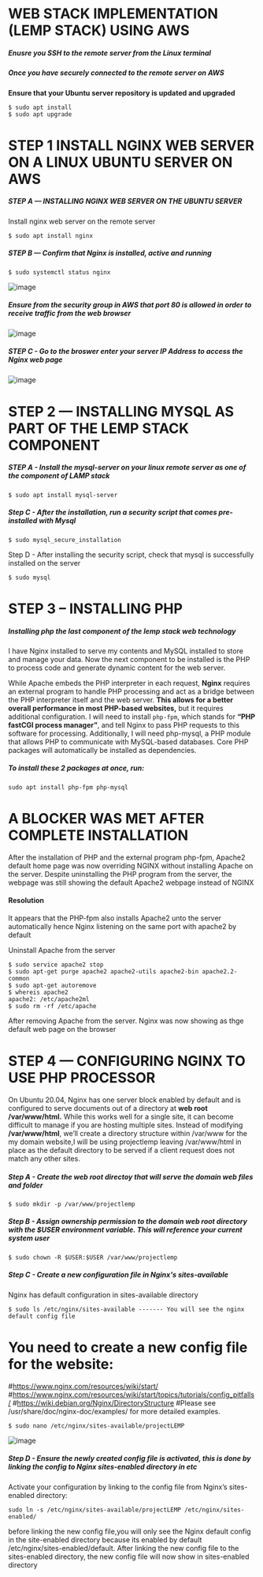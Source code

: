 # WEB STACK IMPLEMENTATION (LEMP STACK) USING AWS

##### Enusre you SSH to the remote server from the Linux terminal

##### Once you have securely connected to the remote server on AWS
**Ensure that your Ubuntu server repository is updated and upgraded**
```
$ sudo apt install
$ sudo apt upgrade
```
# STEP 1 INSTALL NGINX WEB SERVER ON A LINUX UBUNTU SERVER ON AWS

##### STEP A — INSTALLING NGINX WEB SERVER ON THE UBUNTU SERVER
Install nginx web server on the remote server
```
$ sudo apt install nginx
```
##### STEP B — Confirm that Nginx is installed, active and running
```
$ sudo systemctl status nginx
```
![image](https://user-images.githubusercontent.com/56724044/128054587-98100c84-976a-4b7b-906c-d0d3e024bfb9.png)

##### Ensure from the security group in AWS that port 80 is allowed in order to receive traffic from the web browser
![image](https://user-images.githubusercontent.com/56724044/128057324-72ffa1b9-d238-4ce4-a5c8-2036265663dc.png)

##### STEP C - Go to the broswer enter your server IP Address to access the Nginx web page
![image](https://user-images.githubusercontent.com/56724044/128057659-8d001870-3e45-47f4-ab3a-365df8dddeb7.png)

# STEP 2 — INSTALLING MYSQL AS PART OF THE LEMP STACK COMPONENT
##### STEP A - Install the mysql-server on your linux remote server as one of the component of LAMP stack
```
$ sudo apt install mysql-server
```
##### Step C - After the installation, run a security script that comes pre-installed with Mysql

```
$ sudo mysql_secure_installation
```

Step D - After installing the security script, check that mysql is successfully installed on the server
```
$ sudo mysql
```
# STEP 3 – INSTALLING PHP
##### Installing php the last component of the lemp stack web technology
I have Nginx installed to serve my contents and MySQL installed to store and manage your data. Now the next component to be installed is the PHP to process code and generate dynamic content for the web server.

While Apache embeds the PHP interpreter in each request, **Nginx** requires an external program to handle PHP processing and act as a bridge between the PHP interpreter itself and the web server. **This allows for a better overall performance in most PHP-based websites,** but it requires additional configuration. I will need to install `php-fpm`, which stands for **“PHP fastCGI process manager”**, and tell Nginx to pass PHP requests to this software for processing. Additionally, I will need php-mysql, a PHP module that allows PHP to communicate with MySQL-based databases. Core PHP packages will automatically be installed as dependencies.

##### To install these 2 packages at once, run:
```
sudo apt install php-fpm php-mysql
```
# A BLOCKER WAS MET AFTER COMPLETE INSTALLATION
After the installation of PHP and the external program php-fpm, Apache2 default home page was now overriding NGINX without installing Apache on the server.
Despite uninstalling the PHP program from the server, the webpage was still showing the default Apache2 webpage instead of NGINX

#### Resolution
It appears that the PHP-fpm also installs Apache2 unto the server automatically hence Nginx listening on the same port with apache2 by default

Uninstall Apache from the server
```
$ sudo service apache2 stop
$ sudo apt-get purge apache2 apache2-utils apache2-bin apache2.2-common
$ sudo apt-get autoremove
$ whereis apache2
apache2: /etc/apache2ml
$ sudo rm -rf /etc/apache
```
After removing Apache from the server. Nginx was now showing as thge default web page on the browser

# STEP 4 — CONFIGURING NGINX TO USE PHP PROCESSOR
On Ubuntu 20.04, Nginx has one server block enabled by default and is configured to serve documents out of a directory at **web root /var/www/html.** While this works well for a single site, it can become difficult to manage if you are hosting multiple sites. Instead of modifying **/var/www/html**, we’ll create a directory structure within /var/www for the my domain website,I will be using projectlemp leaving /var/www/html in place as the default directory to be served if a client request does not match any other sites.

##### Step A - Create the web root directoy that will serve the domain web files and folder
```
$ sudo mkdir -p /var/www/projectlemp
```
##### Step B - Assign ownership permission to the domain web root directory with the $USER environment variable. This will reference your current system user
```
$ sudo chown -R $USER:$USER /var/www/projectlemp
```
##### Step C - Create a new configuration file in Nginx's sites-available
Nginx has default configuration in sites-available directory
```
$ sudo ls /etc/nginx/sites-available ------- You will see the nginx default config file
```
# You need to create a new config file for the website: 
#https://www.nginx.com/resources/wiki/start/
#https://www.nginx.com/resources/wiki/start/topics/tutorials/config_pitfalls/
#https://wiki.debian.org/Nginx/DirectoryStructure
#Please see /usr/share/doc/nginx-doc/examples/ for more detailed examples.

```
$ sudo nano /etc/nginx/sites-available/projectLEMP
```
![image](https://user-images.githubusercontent.com/56724044/128130796-04179e5a-250f-4568-8030-c8523d451079.png)

##### Step D - Ensure the newly created config file is activated, this is done by linking the config to Nginx sites-enabled directory in etc
Activate your configuration by linking to the config file from Nginx’s sites-enabled directory:
```
sudo ln -s /etc/nginx/sites-available/projectLEMP /etc/nginx/sites-enabled/
```
before linking the new config file,you will only see the Nginx default config in the site-enabled directory because its enabled by default /etc/nginx/sites-enabled/default.
After linking the new config file to the sites-enabled directory, the new config file will now show in sites-enabled directory
